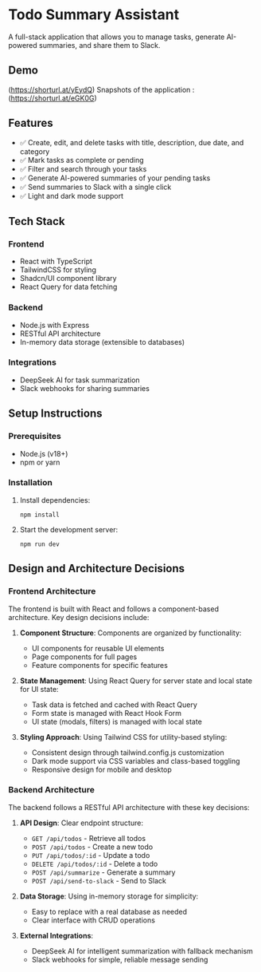 # Todo Summary Assistant

A full-stack application that allows you to manage tasks, generate AI-powered summaries, and share them to Slack.

## Demo
(https://shorturl.at/yEydQ)
Snapshots of the application : (https://shorturl.at/eGK0G)
## Features

- ✅ Create, edit, and delete tasks with title, description, due date, and category
- ✅ Mark tasks as complete or pending
- ✅ Filter and search through your tasks
- ✅ Generate AI-powered summaries of your pending tasks
- ✅ Send summaries to Slack with a single click
- ✅ Light and dark mode support

## Tech Stack

### Frontend
- React with TypeScript
- TailwindCSS for styling
- Shadcn/UI component library
- React Query for data fetching

### Backend
- Node.js with Express
- RESTful API architecture
- In-memory data storage (extensible to databases)

### Integrations
- DeepSeek AI for task summarization
- Slack webhooks for sharing summaries

## Setup Instructions

### Prerequisites

- Node.js (v18+)
- npm or yarn

### Installation

1. Install dependencies:
   ```
   npm install
   ```

2. Start the development server:
   ```
   npm run dev
   ```

## Design and Architecture Decisions

### Frontend Architecture

The frontend is built with React and follows a component-based architecture. Key design decisions include:

1. **Component Structure**: Components are organized by functionality:
   - UI components for reusable UI elements
   - Page components for full pages
   - Feature components for specific features

2. **State Management**: Using React Query for server state and local state for UI state:
   - Task data is fetched and cached with React Query
   - Form state is managed with React Hook Form
   - UI state (modals, filters) is managed with local state

3. **Styling Approach**: Using Tailwind CSS for utility-based styling:
   - Consistent design through tailwind.config.js customization
   - Dark mode support via CSS variables and class-based toggling
   - Responsive design for mobile and desktop

### Backend Architecture

The backend follows a RESTful API architecture with these key decisions:

1. **API Design**: Clear endpoint structure:
   - `GET /api/todos` - Retrieve all todos
   - `POST /api/todos` - Create a new todo
   - `PUT /api/todos/:id` - Update a todo
   - `DELETE /api/todos/:id` - Delete a todo
   - `POST /api/summarize` - Generate a summary
   - `POST /api/send-to-slack` - Send to Slack

2. **Data Storage**: Using in-memory storage for simplicity:
   - Easy to replace with a real database as needed
   - Clear interface with CRUD operations

3. **External Integrations**:
   - DeepSeek AI for intelligent summarization with fallback mechanism
   - Slack webhooks for simple, reliable message sending

